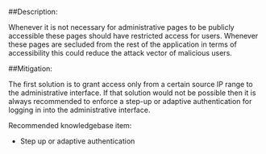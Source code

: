 ##Description:

Whenever it is not necessary for administrative pages to be publicly accessible these
pages should have restricted access for users. Whenever these pages are secluded from the rest
of the application in terms of accessibility this could reduce the attack vector of malicious users.

##Mitigation:

The first solution is to grant access only from a certain source IP range to the
administrative interface. If that solution would not be possible then it is always recommended
to enforce a step-up or adaptive authentication for logging in into the administrative interface.

Recommended knowledgebase item:

- Step up or adaptive authentication
